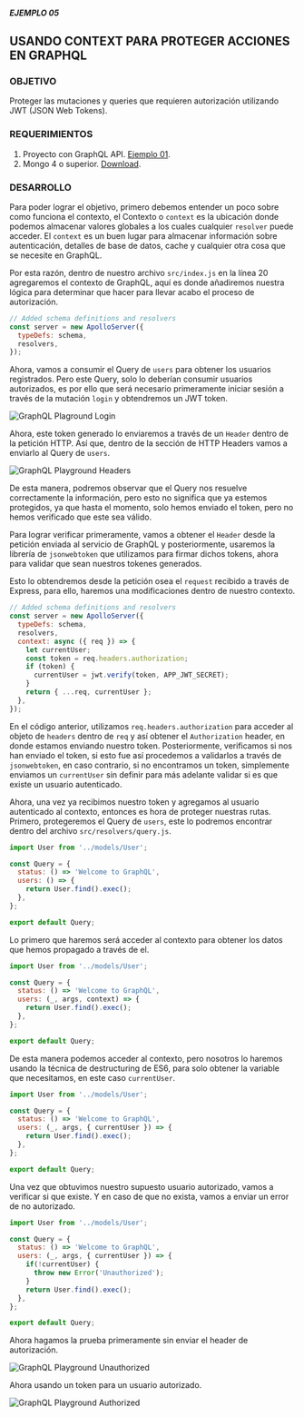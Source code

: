 ##### EJEMPLO 05
## USANDO CONTEXT PARA PROTEGER ACCIONES EN GRAPHQL

### OBJETIVO
Proteger las mutaciones y queries que requieren autorización utilizando JWT (JSON Web Tokens).

### REQUERIMIENTOS
1. Proyecto con GraphQL API. [Ejemplo 01](../Ejemplo-01).
2. Mongo 4 o superior. [Download](https://www.mongodb.com/download-center/community).

### DESARROLLO
Para poder lograr el objetivo, primero debemos entender un poco sobre como funciona el contexto, el Contexto o `context` es la ubicación donde podemos almacenar valores globales a los cuales cualquier `resolver` puede acceder. El `context` es un buen lugar para almacenar información sobre autenticación, detalles de base de datos, cache y cualquier otra cosa que se necesite en GraphQL.

Por esta razón, dentro de nuestro archivo `src/index.js` en la línea 20 agregaremos el contexto de GraphQL, aquí es donde añadiremos nuestra lógica para determinar que hacer para llevar acabo el proceso de autorización.
```js
// Added schema definitions and resolvers
const server = new ApolloServer({
  typeDefs: schema,
  resolvers,
});
```

Ahora, vamos a consumir el Query de `users` para obtener los usuarios registrados. Pero este Query, solo lo deberían consumir usuarios autorizados, es por ello que será necesario primeramente iniciar sesión a través de la mutación `login` y obtendremos un JWT token. 

![GraphQL Plaground Login](./screenshots/graphql-playground-login.png)

Ahora, este token generado lo enviaremos a través de un `Header` dentro de la petición HTTP. Así que, dentro de la sección de HTTP Headers vamos a enviarlo al Query de `users`.

![GraphQL Playground Headers](./screenshots/graphql-playground-headers.png)

De esta manera, podremos observar que el Query nos resuelve correctamente la información, pero esto no significa que ya estemos protegidos, ya que hasta el momento, solo hemos enviado el token, pero no hemos verificado que este sea válido.

Para lograr verificar primeramente, vamos a obtener el `Header` desde la petición enviada al servicio de GraphQL y posteriormente, usaremos la librería de `jsonwebtoken` que utilizamos para firmar dichos tokens, ahora para validar que sean nuestros tokenes generados.

Esto lo obtendremos desde la petición osea el `request` recibido a través de Express, para ello, haremos una modificaciones dentro de nuestro contexto.
```js
// Added schema definitions and resolvers
const server = new ApolloServer({
  typeDefs: schema,
  resolvers,
  context: async ({ req }) => {
    let currentUser;
    const token = req.headers.authorization;
    if (token) {
      currentUser = jwt.verify(token, APP_JWT_SECRET);
    }
    return { ...req, currentUser };
  },
});
```

En el código anterior, utilizamos `req.headers.authorization` para acceder al objeto de `headers` dentro de `req` y así obtener el `Authorization` header, en donde estamos enviando nuestro token. Posteriormente, verificamos si nos han enviado el token, si esto fue así procedemos a validarlos a través de `jsonwebtoken`, en caso contrario, si no encontramos un token, simplemente enviamos un `currentUser` sin definir para más adelante validar si es que existe un usuario autenticado.

Ahora, una vez ya recibimos nuestro token y agregamos al usuario autenticado al contexto, entonces es hora de proteger nuestras rutas. Primero, protegeremos el Query de `users`, este lo podremos encontrar dentro del archivo `src/resolvers/query.js`.
```js
import User from '../models/User';

const Query = {
  status: () => 'Welcome to GraphQL',
  users: () => {
    return User.find().exec();
  },
};

export default Query;
```

Lo primero que haremos será acceder al contexto para obtener los datos que hemos propagado a través de el.
```js
import User from '../models/User';

const Query = {
  status: () => 'Welcome to GraphQL',
  users: (_, args, context) => {
    return User.find().exec();
  },
};

export default Query;
```

De esta manera podemos acceder al contexto, pero nosotros lo haremos usando la técnica de destructuring de ES6, para solo obtener la variable que necesitamos, en este caso `currentUser`.
```js
import User from '../models/User';

const Query = {
  status: () => 'Welcome to GraphQL',
  users: (_, args, { currentUser }) => {
    return User.find().exec();
  },
};

export default Query;
```

Una vez que obtuvimos nuestro supuesto usuario autorizado, vamos a verificar si que existe. Y en caso de que no exista, vamos a enviar un error de no autorizado.
```js
import User from '../models/User';

const Query = {
  status: () => 'Welcome to GraphQL',
  users: (_, args, { currentUser }) => {
    if(!currentUser) {
      throw new Error('Unauthorized');
    } 
    return User.find().exec();
  },
};

export default Query;
```

Ahora hagamos la prueba primeramente sin enviar el header de autorización.

![GraphQL Playground Unauthorized](./screenshots/graphql-playground-unauthorized.png)

Ahora usando un token para un usuario autorizado.

![GraphQL Playground Authorized](./screenshots/graphql-playground-authorized.png)
